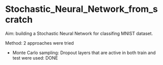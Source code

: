 # Stochastic_Neural_Network_from_scratch
Aim: building a Stochastic Neural Network for classifing MNIST dataset.

Method: 2 approaches were tried 
+ Monte Carlo sampling: Dropout layers that are active in both train and test were used: DONE
<!-- + Variational inference backpropagation approach: FAILED: I might misunderstand the math. I'll come back later. -->